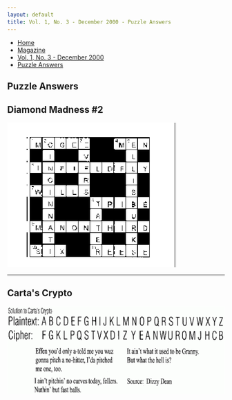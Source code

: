 ```yaml
---
layout: default
title: Vol. 1, No. 3 - December 2000 - Puzzle Answers
---
```

<nav class="breadcrumb" aria-label="breadcrumbs">
  <ul>
    <li><a href="{{ site.url }}{{ site.baseurl }}">Home</a></li>
    <li><a href="../magazine-home.html">Magazine</a></li>
    <li><a href="bi_vol_1_no_3_home.html">Vol. 1, No. 3 - December 2000</a></li>
    <li class="is-active"><a href="#" aria-current="page">Puzzle Answers</a></li>
  </ul>
</nav>

<section class="storycontent">
  <h1>Puzzle Answers</h1>
  <h2>Diamond Madness #2</h2>
  <img src="images/bi_vol_1_no_3_puzzle_answers.gif" alt="Puzzle Answers - Diamond Madness" title="Puzzle Answers - Diamond Madness" />
  <hr />
  <h2>Carta's Crypto</h2>
  <img src="images/bi_vol_1_no_3_puzzle_answers2.gif" alt="Puzzle Answers - Carta's Crypto" title="Puzzle Answers - Carta's Crypto" />
</section>
